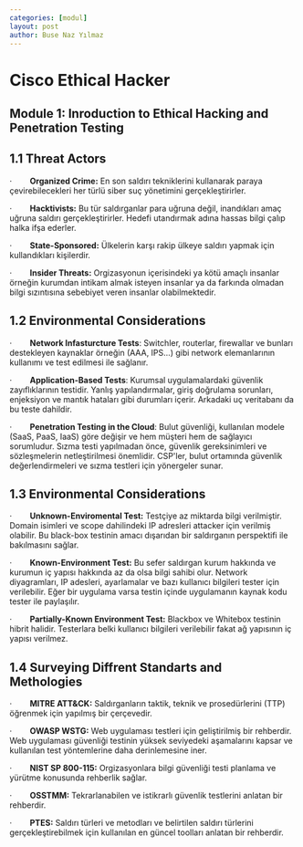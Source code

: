 ```yaml
---
categories: [modul]
layout: post
author: Buse Naz Yılmaz
---
```


# Cisco Ethical Hacker

<h2> Module 1: Inroduction to Ethical Hacking and Penetration Testing </h2>

## 1.1 Threat Actors

·        **Organized Crime:** En son saldırı tekniklerini kullanarak paraya çevirebilecekleri her türlü siber suç yönetimini gerçekleştirirler.

·        **Hacktivists:** Bu tür saldırganlar para uğruna değil, inandıkları amaç uğruna saldırı gerçekleştirirler. Hedefi utandırmak adına hassas bilgi çalıp halka ifşa ederler.

·        **State-Sponsored:** Ülkelerin karşı rakip ülkeye saldırı yapmak için kullandıkları kişilerdir.

·        **Insider Threats:** Orgizasyonun içerisindeki ya kötü amaçlı insanlar örneğin kurumdan intikam almak isteyen insanlar ya da farkında olmadan bilgi sızıntısına sebebiyet veren insanlar olabilmektedir.

## 1.2 Environmental Considerations

·        **Network Infasturcture Tests**: Switchler, routerlar, firewallar ve bunları destekleyen kaynaklar örneğin (AAA, IPS…) gibi network elemanlarının kullanımı ve test edilmesi ile sağlanır.

·        **Application-Based Tests**: Kurumsal uygulamalardaki güvenlik zayıflıklarının testidir. Yanlış yapılandırmalar, giriş doğrulama sorunları, enjeksiyon ve mantık hataları gibi durumları içerir. Arkadaki uç veritabanı da bu teste dahildir.

·        **Penetration Testing in the Cloud**: Bulut güvenliği, kullanılan modele (SaaS, PaaS, IaaS) göre değişir ve hem müşteri hem de sağlayıcı sorumludur. Sızma testi yapılmadan önce, güvenlik gereksinimleri ve sözleşmelerin netleştirilmesi önemlidir. CSP'ler, bulut ortamında güvenlik değerlendirmeleri ve sızma testleri için yönergeler sunar.

## 1.3 Environmental Considerations

·        **Unknown-Enviromental Test:** Testçiye az miktarda bilgi verilmiştir. Domain isimleri ve scope dahilindeki IP adresleri attacker için verilmiş olabilir. Bu black-box testinin amacı dışarıdan bir saldırganın perspektifi ile bakılmasını sağlar.

·        **Known-Environment Test:** Bu sefer saldırgan kurum hakkında ve kurumun iç yapısı hakkında az da olsa bilgi sahibi olur. Network diyagramları, IP adesleri, ayarlamalar ve bazı kullanıcı bilgileri tester için verilebilir. Eğer bir uygulama varsa testin içinde uygulamanın kaynak kodu tester ile paylaşılır.

·        **Partially-Known Environment Test:** Blackbox ve Whitebox testinin hibrit halidir. Testerlara belki kullanıcı bilgileri verilebilir fakat ağ yapısının iç yapısı verilmez.

## 1.4 Surveying Diffrent Standarts and Methologies

·        **MITRE ATT&CK:** Saldırganların taktik, teknik ve prosedürlerini (TTP) öğrenmek için yapılmış bir çerçevedir.

·        **OWASP WSTG:** Web uygulaması testleri için geliştirilmiş bir rehberdir. Web uygulaması güvenliği testinin yüksek seviyedeki aşamalarını kapsar ve kullanılan test yöntemlerine daha derinlemesine iner.

·        **NIST SP 800-115:** Orgizasyonlara bilgi güvenliği testi planlama ve yürütme konusunda rehberlik sağlar.

·        **OSSTMM:** Tekrarlanabilen ve istikrarlı güvenlik testlerini anlatan bir rehberdir.

·        **PTES:** Saldırı türleri ve metodları ve belirtilen saldırı türlerini gerçekleştirebilmek için kullanılan en güncel toolları anlatan bir rehberdir.
